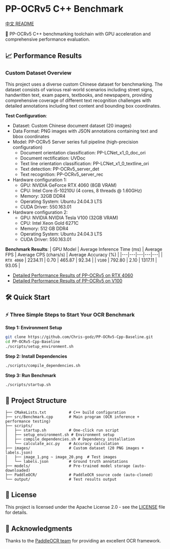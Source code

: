 # PP-OCRv5 C++ Benchmark

[中文 README](README_CN.md)

🚀 PP-OCRv5 C++ benchmarking toolchain with GPU acceleration and comprehensive performance evaluation.

## 📈 Performance Results

### Custom Dataset Overview

This project uses a diverse custom Chinese dataset for benchmarking. The dataset consists of various real-world scenarios including street signs, handwritten text, exam papers, textbooks, and newspapers, providing comprehensive coverage of different text recognition challenges with detailed annotations including text content and bounding box coordinates.

**Test Configuration**:
- Dataset: Custom Chinese document dataset (20 images)
- Data Format: PNG images with JSON annotations containing text and bbox coordinates
- Model: PP-OCRv5 Server series full pipeline (high-precision configuration)
  - Document orientation classification: PP-LCNet_x1_0_doc_ori
  - Document rectification: UVDoc
  - Text line orientation classification: PP-LCNet_x1_0_textline_ori
  - Text detection: PP-OCRv5_server_det
  - Text recognition: PP-OCRv5_server_rec
- Hardware configuration 1:
  - GPU: NVIDIA GeForce RTX 4060 (8GB VRAM)
  - CPU: Intel Core i5-10210U (4 cores, 8 threads @ 1.60GHz)
  - Memory: 32GB DDR4
  - Operating System: Ubuntu 24.04.3 LTS
  - CUDA Driver: 550.163.01
- Hardware configuration 2:
  - GPU: NVIDIA NVIDIA Tesla V100 (32GB VRAM)
  - CPU: Intel Xeon Gold 6271C
  - Memory: 512 GB DDR4
  - Operating System: Ubuntu 24.04.3 LTS
  - CUDA Driver: 550.163.01

**Benchmark Results**:
| GPU Model | Average Inference Time (ms) | Average FPS | Average CPS (chars/s) | Average Accuracy (%) | 
|---|---|---|---|---|
| `RTX 4060` | 2234.11 | 0.70 | 465.87 | 92.34 |
| `V100` | 792.80 | 2.10 | 1317.11 | 93.05 |

- [Detailed Performance Results of PP-OCRv5 on RTX 4060](./PP-OCRv5_on_4060.md)
- [Detailed Performance Results of PP-OCRv5 on V100](./PP-OCRv5_on_V100.md)

## 🛠️ Quick Start

### ⚡ Three Simple Steps to Start Your OCR Benchmark

**Step 1: Environment Setup**
```bash
git clone https://github.com/Chris-godz/PP-OCRv5-Cpp-Baseline.git
cd PP-OCRv5-Cpp-Baseline
./scripts/setup_environment.sh
```

**Step 2: Install Dependencies**
```bash
./scripts/compile_dependencies.sh
```

**Step 3: Run Benchmark**
```bash
./scripts/startup.sh
```

## 📁 Project Structure

```
├── CMakeLists.txt          # C++ build configuration
├── src/Benchmark.cpp       # Main program (OCR inference + performance testing)
├── scripts/
│   ├── startup.sh          # One-click run script
│   ├── setup_environment.sh # Environment setup
│   ├── compile_dependencies.sh # Dependency installation
│   └── calculate_acc.py    # Accuracy calculation
├── images/                 # Custom dataset (20 PNG images + labels.json)
│   ├── image_1.png ~ image_20.png  # Test images
│   └── labels.json         # Ground truth annotations
├── models/                 # Pre-trained model storage (auto-downloaded)
├── PaddleOCR/              # PaddleOCR source code (auto-cloned)
└── output/                 # Test results output
```

## 📄 License

This project is licensed under the Apache License 2.0 - see the [LICENSE](LICENSE) file for details.

## 🙏 Acknowledgments

Thanks to the [PaddleOCR team](https://github.com/PaddlePaddle/PaddleOCR) for providing an excellent OCR framework.
